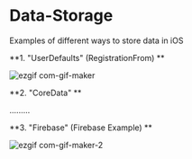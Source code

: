 # Data-Storage
Examples of different ways to store data in iOS

**1. "UserDefaults" (RegistrationFrom) **

![ezgif com-gif-maker](https://user-images.githubusercontent.com/65627244/108730765-e70fec00-753c-11eb-9c29-a927a78e7ed8.gif)




**2. "CoreData" **

.........


**3. "Firebase" (Firebase Example) **

![ezgif com-gif-maker-2](https://user-images.githubusercontent.com/65627244/108730914-0f97e600-753d-11eb-8a48-dbd08eb38009.gif)
